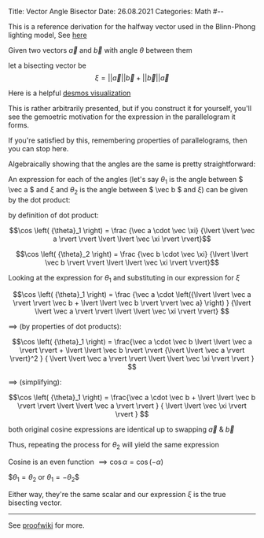 Title: Vector Angle Bisector
Date:  26.08.2021
Categories: Math
#--

This is a reference derivation for the halfway vector used in the Blinn-Phong lighting model, See
[here](../../pages/Graphics/halfwayVector.html)

Given two vectors $\vec a$ and $\vec b$ with angle $\theta$ between them

let a bisecting vector be $$\xi = \lvert \lvert \vec a \rvert \rvert \vec b
            +
            \lvert \lvert \vec b \rvert \rvert \vec a
    $$

Here is a helpful [desmos visualization](https://www.desmos.com/calculator/flokdplftr)

This is rather arbitrarily presented, but if you construct it for yourself, 
you'll see the gemoetric motivation for the expression in the parallelogram it forms.

If you're satisfied by this, remembering properties of parallelograms, then you can stop here.

Algebraically showing that the angles are the same is pretty straightforward:

An expression for each of the angles (let's say $\theta_1$ is the angle between
$ \vec a $ and $\xi$ and ${\theta}_2$ is the angle between $ \vec b $ and $\xi$) can be given by the dot
product:

by definition of dot product:

$$\cos \left( {\theta}_1  \right) = \frac 
    {\vec a \cdot \vec \xi}
    {\lvert \lvert \vec a \rvert \rvert \lvert \lvert \vec \xi \rvert \rvert}$$

$$\cos \left( {\theta}_2  \right) = \frac 
    {\vec b \cdot \vec \xi}
    {\lvert \lvert \vec b \rvert \rvert \lvert \lvert \vec \xi \rvert \rvert}$$

Looking at the expression for ${\theta}_1$ and substituting in our expression for $\xi$

$$\cos \left( {\theta}_1  \right) = \frac 
    {\vec a \cdot 
     \left({\lvert \lvert \vec a \rvert \rvert \vec b
        +
        \lvert \lvert \vec b \rvert \rvert \vec a}
     \right)
    }
    {\lvert \lvert \vec a \rvert \rvert \lvert \lvert \vec \xi \rvert \rvert}
$$

$\implies$ (by properties of dot products):

$$\cos \left( {\theta}_1  \right) = \frac{\vec a \cdot \vec b \lvert \lvert \vec a \rvert \rvert + \lvert \lvert \vec b \rvert \rvert 
{\lvert \lvert \vec a \rvert \rvert}^2
}
{
\lvert \lvert \vec a \rvert \rvert \lvert \lvert \vec \xi \rvert \rvert
} 
$$

$\implies$ (simplifying):

$$\cos \left( {\theta}_1  \right) = \frac{\vec a \cdot \vec b + \lvert \lvert \vec b \rvert \rvert 
\lvert \lvert \vec a \rvert \rvert
}
{
\lvert \lvert \vec \xi \rvert \rvert
} 
$$

both original cosine expressions are identical up to swapping $\vec a$ & $\vec b$

Thus, repeating the process for ${\theta}_2$ will yield the same expression

Cosine is an even function $\implies \cos \alpha = \cos \left( -\alpha \right)$


$$\theta_1 = \theta_2$ or $\theta_1 = -\theta_2$$


Either way, they're the same scalar and our expression $\xi$ is the true bisecting vector.

---

See [proofwiki](https://proofwiki.org/wiki/Angle_Bisector_Vector) for more.